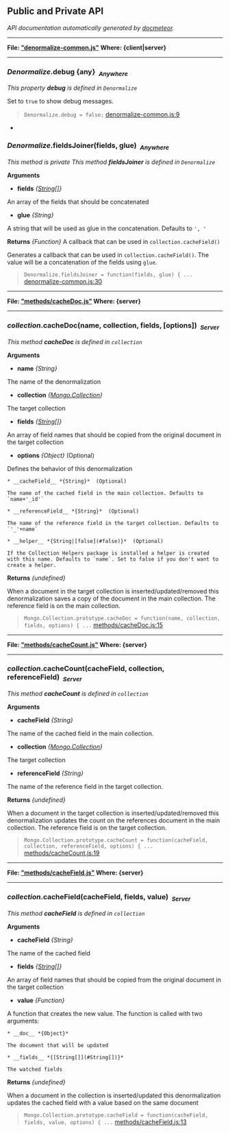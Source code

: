 ## Public and Private API ##

_API documentation automatically generated by [docmeteor](https://github.com/raix/docmeteor)._

***

__File: ["denormalize-common.js"](denormalize-common.js) Where: {client|server}__

***

### <a name="Denormalize.debug"></a>*Denormalize*.debug {any}&nbsp;&nbsp;<sub><i>Anywhere</i></sub> ###

*This property __debug__ is defined in `Denormalize`*


Set to `true` to show debug messages.

> ```Denormalize.debug = false;``` [denormalize-common.js:9](denormalize-common.js#L9)


-

### <a name="Denormalize.fieldsJoiner"></a>*Denormalize*.fieldsJoiner(fields, glue)&nbsp;&nbsp;<sub><i>Anywhere</i></sub> ###

*This method is private*
*This method __fieldsJoiner__ is defined in `Denormalize`*

__Arguments__

* __fields__ *{[String[]](#String[])}*  

 An array of the fields that should be concatenated

* __glue__ *{String}*  

 A string that will be used as glue in the concatenation. Defaults to `', '`


__Returns__  *{Function}*
A callback that can be used in `collection.cacheField()`


Generates a callback that can be used in `collection.cacheField()`. The value will be a concatenation of the fields using `glue`.

> ```Denormalize.fieldsJoiner = function(fields, glue) { ...``` [denormalize-common.js:30](denormalize-common.js#L30)


***

__File: ["methods/cacheDoc.js"](methods/cacheDoc.js) Where: {server}__

***

### <a name="collection.cacheDoc"></a>*collection*.cacheDoc(name, collection, fields, [options])&nbsp;&nbsp;<sub><i>Server</i></sub> ###

*This method __cacheDoc__ is defined in `collection`*

__Arguments__

* __name__ *{String}*  

 The name of the denormalization

* __collection__ *{[Mongo.Collection](#Mongo.Collection)}*  

 The target collection

* __fields__ *{[String[]](#String[])}*  

 An array of field names that should be copied from the original document in the target collection

* __options__ *{Object}*  (Optional)

 Defines the behavior of this denormalization

    * __cacheField__ *{String}*  (Optional)

    The name of the cached field in the main collection. Defaults to `name+'_id'`

    * __referenceField__ *{String}*  (Optional)

    The name of the reference field in the target collection. Defaults to `'_'+name`

    * __helper__ *{String|[false](#false)}*  (Optional)

    If the Collection Helpers package is installed a helper is created with this name. Defaults to `name`. Set to false if you don't want to create a helper.


__Returns__  *{undefined}*


When a document in the target collection is inserted/updated/removed this denormalization saves a copy of the document in the main collection. The reference field is on the main collection.

> ```Mongo.Collection.prototype.cacheDoc = function(name, collection, fields, options) { ...``` [methods/cacheDoc.js:15](methods/cacheDoc.js#L15)


***

__File: ["methods/cacheCount.js"](methods/cacheCount.js) Where: {server}__

***

### <a name="collection.cacheCount"></a>*collection*.cacheCount(cacheField, collection, referenceField)&nbsp;&nbsp;<sub><i>Server</i></sub> ###

*This method __cacheCount__ is defined in `collection`*

__Arguments__

* __cacheField__ *{String}*  

 The name of the cached field in the main collection.

* __collection__ *{[Mongo.Collection](#Mongo.Collection)}*  

 The target collection

* __referenceField__ *{String}*  

 The name of the reference field in the target collection.


__Returns__  *{undefined}*


When a document in the target collection is inserted/updated/removed this denormalization updates the count on the references document in the main collection. The reference field is on the target collection.

> ```Mongo.Collection.prototype.cacheCount = function(cacheField, collection, referenceField, options) { ...``` [methods/cacheCount.js:19](methods/cacheCount.js#L19)


***

__File: ["methods/cacheField.js"](methods/cacheField.js) Where: {server}__

***

### <a name="collection.cacheField"></a>*collection*.cacheField(cacheField, fields, value)&nbsp;&nbsp;<sub><i>Server</i></sub> ###

*This method __cacheField__ is defined in `collection`*

__Arguments__

* __cacheField__ *{String}*  

 The name of the cached field

* __fields__ *{[String[]](#String[])}*  

 An array of field names that should be copied from the original document in the target collection

* __value__ *{Function}*  

 A function that creates the new value. The function is called with two arguments:

    * __doc__ *{Object}*  

    The document that will be updated

    * __fields__ *{[String[]](#String[])}*  

    The watched fields


__Returns__  *{undefined}*


When a document in the collection is inserted/updated this denormalization updates the cached field with a value based on the same document

> ```Mongo.Collection.prototype.cacheField = function(cacheField, fields, value, options) { ...``` [methods/cacheField.js:13](methods/cacheField.js#L13)


